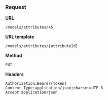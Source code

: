 ### Request

**URL**

`/models/attributes/45`

**URL template**

`/models/attributes/{attributeId}`

**Method**

`PUT`

**Headers**

`Authorization:Bearer{token}`  
`Content-Type:application/json;charset=UTF-8`  
`Accept:application/json`  
